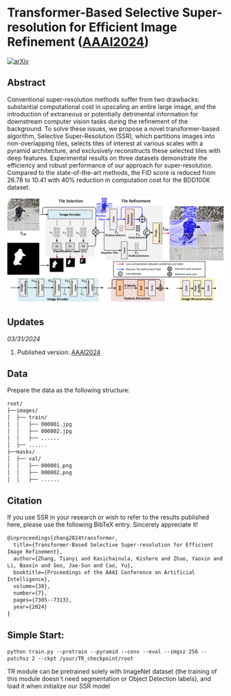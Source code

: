 # Transformer-Based Selective Super-resolution for Efficient Image Refinement ([AAAI2024](https://ojs.aaai.org/index.php/AAAI/article/download/28560/29089))

[![arXiv](https://img.shields.io/badge/arXiv-Paper-<COLOR>.svg)](https://arxiv.org/abs/2312.05803)

## Abstract
Conventional super-resolution methods suffer from two drawbacks: substantial computational cost in upscaling an entire large image, and the introduction of extraneous or potentially detrimental information for downstream computer vision tasks during the refinement of the background. To solve these issues, we propose a novel transformer-based algorithm, Selective Super-Resolution (SSR), which partitions images into non-overlapping tiles, selects tiles of interest at various scales with a pyramid architecture, and exclusively reconstructs these selected tiles with deep features. Experimental results on three datasets demonstrate the efficiency and robust performance of our approach for super-resolution. Compared to the state-of-the-art methods, the FID score is reduced from 26.78 to 10.41 with 40\% reduction in computation cost for the BDD100K dataset.

![image](https://github.com/destiny301/SSR/blob/main/flowchart.png)

## Updates
*03/31/2024*

1. Published version: [AAAI2024](https://ojs.aaai.org/index.php/AAAI/article/download/28560/29089)

## Data
Prepare the data as the following structure:
```shell
root/
├──images/
│  ├── train/
│  │   ├── 000001.jpg
│  │   ├── 000002.jpg
│  │   ├── ......
│  ├── ......
├──masks/
│  ├── val/
│  │   ├── 000001.png
│  │   ├── 000002.png
│  │   ├── ......
```

## Citation
If you use SSR in your research or wish to refer to the results published here, please use the following BibTeX entry. Sincerely appreciate it!
```shell
@inproceedings{zhang2024transformer,
  title={Transformer-Based Selective Super-resolution for Efficient Image Refinement},
  author={Zhang, Tianyi and Kasichainula, Kishore and Zhuo, Yaoxin and Li, Baoxin and Seo, Jae-Sun and Cao, Yu},
  booktitle={Proceedings of the AAAI Conference on Artificial Intelligence},
  volume={38},
  number={7},
  pages={7305--7313},
  year={2024}
}
```

## Simple Start:
```shell
python train.py --pretrain --pyramid --conv --eval --imgsz 256 --patchsz 2 --ckpt /your/TR_checkpoint/root
```

TR module can be pretrained solely with ImageNet dataset (the training of this module doesn't need segmentation or Object Detection labels), and load it when initialize our SSR model